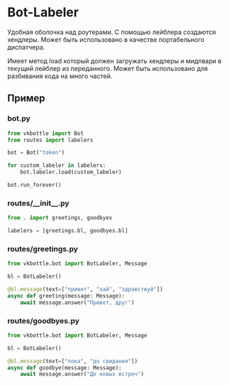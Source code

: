 # Bot-Labeler

Удобная оболочка над роутерами. С помощью лейблера создаются хендлеры. Может быть использовано в качестве портабельного диспатчера.

Имеет метод load который должен загружать хендлеры и мидлвари в текущий лейблер из переданного. Может быть использовано для разбивания кода на много частей.

## Пример

### bot.py

```python
from vkbottle import Bot
from routes import labelers

bot = Bot("token")

for custom_labeler in labelers:
    bot.labeler.load(custom_labeler)

bot.run_forever()
```

### routes/\_\_init\_\_.py

```python
from . import greetings, goodbyes

labelers = [greetings.bl, goodbyes.bl]
```

### routes/greetings.py

```python
from vkbottle.bot import BotLabeler, Message

bl = BotLabeler()

@bl.message(text=["привет", "хай", "здравствуй"])
async def greeting(message: Message):
    await message.answer("Привет, друг")
```

### routes/goodbyes.py

```python
from vkbottle.bot import BotLabeler, Message

bl = BotLabeler()

@bl.message(text=["пока", "до свидания"])
async def goodbye(message: Message):
    await message.answer("До новых встреч")
```
